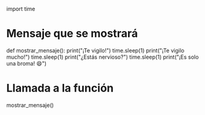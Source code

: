 import time

# Mensaje que se mostrará
def mostrar_mensaje():
    print("¡Te vigilo!")
    time.sleep(1)
    print("¡Te vigilo mucho!")
    time.sleep(1)
    print("¿Estás nervioso?")
    time.sleep(1)
    print("¡Es solo una broma! 😄")

# Llamada a la función
mostrar_mensaje()

